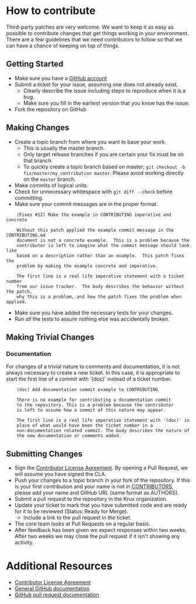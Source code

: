 # How to contribute

Third-party patches are very welcome.  We want to keep it as easy as
possible to contribute changes that get things working in your environment.
There are a few guidelines that we need contributors to follow so that 
we can have a chance of keeping on top of things.

## Getting Started

* Make sure you have a [GitHub account](https://github.com/signup/free)
* Submit a ticket for your issue, assuming one does not already exist.
  * Clearly describe the issue including steps to reproduce when it is a bug.
  * Make sure you fill in the earliest version that you know has the issue.
* Fork the repository on GitHub

## Making Changes

* Create a topic branch from where you want to base your work.
  * This is usually the master branch.
  * Only target release branches if you are certain your fix must be on that
    branch.
  * To quickly create a topic branch based on master; `git checkout -b
    fix/master/my_contribution master`. Please avoid working directly on the
    `master` branch.
* Make commits of logical units.
* Check for unnecessary whitespace with `git diff --check` before committing.
* Make sure your commit messages are in the proper format.

````
    (Fixes #12) Make the example in CONTRIBUTING imperative and concrete

    Without this patch applied the example commit message in the CONTRIBUTING.md
    document is not a concrete example.  This is a problem because the
    contributor is left to imagine what the commit message should look like
    based on a description rather than an example.  This patch fixes the
    problem by making the example concrete and imperative.

    The first line is a real life imperative statement with a ticket number
    from our issue tracker.  The body describes the behavior without the patch,
    why this is a problem, and how the patch fixes the problem when applied.
````

* Make sure you have added the necessary tests for your changes.
* Run _all_ the tests to assure nothing else was accidentally broken.

## Making Trivial Changes

### Documentation

For changes of a trivial nature to comments and documentation, it is not
always necessary to create a new ticket. In this case, it is
appropriate to start the first line of a commit with '(doc)' instead of
a ticket number.

````
    (doc) Add documentation commit example to CONTRIBUTING

    There is no example for contributing a documentation commit
    to the repository. This is a problem because the contributor
    is left to assume how a commit of this nature may appear.

    The first line is a real life imperative statement with '(doc)' in
    place of what would have been the ticket number in a
    non-documentation related commit. The body describes the nature of
    the new documentation or comments added.
````

## Submitting Changes

* Sign the [Contributor License Agreement](CLA.md).  By opening a Pull Request,
  we will assume you have signed the CLA.
* Push your changes to a topic branch in your fork of the repository.
  If this is your first contribution and your name is not in [CONTRIBUTORS](./CONTRIBUTORS),
  please add your name and GitHub URL (same format as AUTHORS).
* Submit a pull request to the repository in the Krux organization.
* Update your ticket to mark that you have submitted code and are ready for 
  it to be reviewed (Status: Ready for Merge).
  * Include a link to the pull request in the ticket.
* The core team looks at Pull Requests on a regular basis.
* After feedback has been given we expect responses within two weeks. After two
  weeks we may close the pull request if it isn't showing any activity.

# Additional Resources

* [Contributor License Agreement](CLA.md)
* [General GitHub documentation](http://help.github.com/)
* [GitHub pull request documentation](http://help.github.com/send-pull-requests/)

